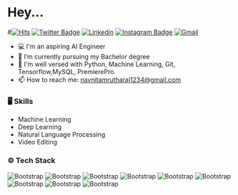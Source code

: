 # Hey...

#[![Hits](https://hits.seeyoufarm.com/api/count/incr/badge.svg?url=https%3A%2F%2Fgithub.com%2Fhejazizo%2Fhejazizo&count_bg=%2379C83D&title_bg=%23555555&icon=&icon_color=%23E7E7E7&title=Profile+Views&edge_flat=false)](https://hits.seeyoufarm.com)
[![Twitter Badge](https://img.shields.io/badge/-Twitter-1da1f2?labelColor=1da1f2&logo=twitter&logoColor=white&link=https://x.com/Ninja_in_PJ?t=voOXMR9S4m3LKOX3wJFm-Q&s=09)](https://x.com/Ninja_in_PJ?t=voOXMR9S4m3LKOX3wJFm-Q&s=09)
[![Linkedin](https://img.shields.io/badge/-LinkedIn-blue?style=flat&logo=Linkedin&logoColor=white)](https://www.linkedin.com/in/navnitai/)
[![Instagram Badge](https://img.shields.io/badge/-Instagram-purple?logo=instagram&logoColor=white&link=https://www.instagram.com/navnit.a_?igsh=ajVyZWp2MjRoYjZw/)](https://www.instagram.com/navnit.a_?igsh=ajVyZWp2MjRoYjZw)
[![Gmail](https://img.shields.io/badge/-Gmail-c14438?style=flat&logo=Gmail&logoColor=white)](mailto:navnitamrutharaj1234@gmail.com)


- 💻 I'm an aspiring AI Engineer
- 🤔 I’m currently pursuing my Bachelor degree
- 🌱 I'm well versed with Python, Machine Learning, Git, Tensorflow,MySQL, PremierePro.
- 📫 How to reach me: navnitamrutharaj1234@gmail.com



### 🖥 Skills

- Machine Learning
- Deep Learning
- Natural Language Processing
- Video Editing
### ⚙️ Tech Stack

![Bootstrap](https://img.shields.io/badge/-Python-05122A?style=social&logo=Python&color=353535) ![Bootstrap](https://img.shields.io/badge/-Docker-05122A?style=social&logo=Docker&color=353535) ![Bootstrap](https://img.shields.io/badge/-TensorFlow-05122A?style=social&logo=TensorFlow&color=353535) ![Bootstrap](https://img.shields.io/badge/-PyTorch-05122A?style=social&logo=PyTorch&color=353535) ![Bootstrap](https://img.shields.io/badge/-MySQL-05122A?style=social&logo=MySQL&color=353535) ![Bootstrap](https://img.shields.io/badge/-Pandas-05122A?style=social&logo=Pandas&color=353535) ![Bootstrap](https://img.shields.io/badge/-Numpy-05122A?style=social&logo=Numpy&color=353535) ![Bootstrap](https://img.shields.io/badge/-Matplotlib-05122A?style=social&logo=Matplotlib&color=353535) ![Bootstrap](https://img.shields.io/badge/-Visual%20Studio%20Code-05122A?style=social&logo=Visual-Studio-Code&color=353535)




